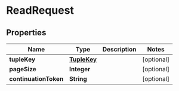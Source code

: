

# ReadRequest


## Properties

| Name | Type | Description | Notes |
|------------ | ------------- | ------------- | -------------|
|**tupleKey** | [**TupleKey**](TupleKey.md) |  |  [optional] |
|**pageSize** | **Integer** |  |  [optional] |
|**continuationToken** | **String** |  |  [optional] |



